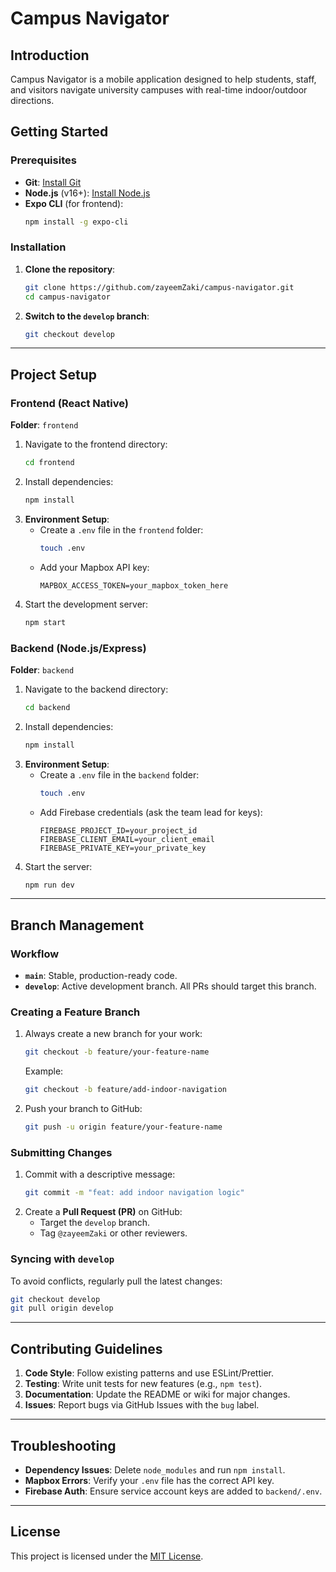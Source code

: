 # Campus Navigator

## Introduction  
Campus Navigator is a mobile application designed to help students, staff, and visitors navigate university campuses with real-time indoor/outdoor directions.

## Getting Started  

### Prerequisites  
- **Git**: [Install Git](https://git-scm.com/)  
- **Node.js** (v16+): [Install Node.js](https://nodejs.org/)  
- **Expo CLI** (for frontend):  
  ```bash
  npm install -g expo-cli
  ```

### Installation  
1. **Clone the repository**:  
   ```bash
   git clone https://github.com/zayeemZaki/campus-navigator.git
   cd campus-navigator
   ```

2. **Switch to the `develop` branch**:  
   ```bash
   git checkout develop
   ```

---

## Project Setup  

### Frontend (React Native)  
**Folder**: `frontend`  
1. Navigate to the frontend directory:  
   ```bash
   cd frontend
   ```
2. Install dependencies:  
   ```bash
   npm install
   ```
3. **Environment Setup**:  
   - Create a `.env` file in the `frontend` folder:  
     ```bash
     touch .env
     ```
   - Add your Mapbox API key:  
     ```plaintext
     MAPBOX_ACCESS_TOKEN=your_mapbox_token_here
     ```
4. Start the development server:  
   ```bash
   npm start
   ```

### Backend (Node.js/Express)  
**Folder**: `backend`  
1. Navigate to the backend directory:  
   ```bash
   cd backend
   ```
2. Install dependencies:  
   ```bash
   npm install
   ```
3. **Environment Setup**:  
   - Create a `.env` file in the `backend` folder:  
     ```bash
     touch .env
     ```
   - Add Firebase credentials (ask the team lead for keys):  
     ```plaintext
     FIREBASE_PROJECT_ID=your_project_id
     FIREBASE_CLIENT_EMAIL=your_client_email
     FIREBASE_PRIVATE_KEY=your_private_key
     ```
4. Start the server:  
   ```bash
   npm run dev
   ```

---

## Branch Management  

### Workflow  
- **`main`**: Stable, production-ready code.  
- **`develop`**: Active development branch. All PRs should target this branch.  

### Creating a Feature Branch  
1. Always create a new branch for your work:  
   ```bash
   git checkout -b feature/your-feature-name
   ```
   Example:  
   ```bash
   git checkout -b feature/add-indoor-navigation
   ```

2. Push your branch to GitHub:  
   ```bash
   git push -u origin feature/your-feature-name
   ```

### Submitting Changes  
1. Commit with a descriptive message:  
   ```bash
   git commit -m "feat: add indoor navigation logic"
   ```
2. Create a **Pull Request (PR)** on GitHub:  
   - Target the `develop` branch.  
   - Tag `@zayeemZaki` or other reviewers.  

### Syncing with `develop`  
To avoid conflicts, regularly pull the latest changes:  
```bash
git checkout develop
git pull origin develop
```

---

## Contributing Guidelines  
1. **Code Style**: Follow existing patterns and use ESLint/Prettier.  
2. **Testing**: Write unit tests for new features (e.g., `npm test`).  
3. **Documentation**: Update the README or wiki for major changes.  
4. **Issues**: Report bugs via GitHub Issues with the `bug` label.  

---

## Troubleshooting  
- **Dependency Issues**: Delete `node_modules` and run `npm install`.  
- **Mapbox Errors**: Verify your `.env` file has the correct API key.  
- **Firebase Auth**: Ensure service account keys are added to `backend/.env`.  

---

## License  
This project is licensed under the [MIT License](LICENSE).  
```
